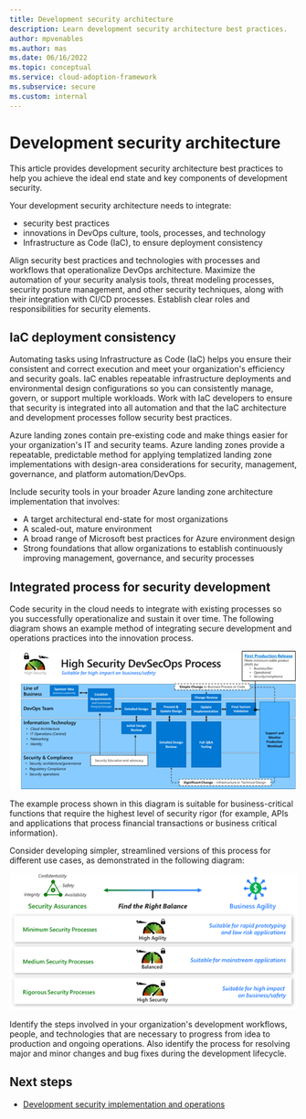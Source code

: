 ```yaml
---
title: Development security architecture
description: Learn development security architecture best practices.
author: mpvenables
ms.author: mas
ms.date: 06/16/2022
ms.topic: conceptual
ms.service: cloud-adoption-framework
ms.subservice: secure
ms.custom: internal
---
```


# Development security architecture

This article provides development security architecture best practices to help you achieve the ideal end state and key components of development security.

Your development security architecture needs to integrate:

- security best practices
- innovations in DevOps culture, tools, processes, and technology
- Infrastructure as Code (IaC), to ensure deployment consistency

Align security best practices and technologies with processes and workflows that operationalize DevOps architecture. Maximize the automation of your security analysis tools, threat modeling processes, security posture management, and other security techniques, along with their integration with CI/CD processes. Establish clear roles and responsibilities for security elements.

## IaC deployment consistency

Automating tasks using Infrastructure as Code (IaC) helps you ensure their consistent and correct execution and meet your organization's efficiency and security goals. IaC enables repeatable infrastructure deployments and environmental design configurations so you can consistently manage, govern, or support multiple workloads. Work with IaC developers to ensure that security is integrated into all automation and that the IaC architecture and development processes follow security best practices.

Azure landing zones contain pre-existing code and make things easier for your organization's IT and security teams. Azure landing zones provide a repeatable, predictable method for applying templatized landing zone implementations with design-area considerations for security, management, governance, and platform automation/DevOps.

Include security tools in your broader Azure landing zone architecture implementation that involves:

- A target architectural end-state for most organizations
- A scaled-out, mature environment
- A broad range of Microsoft best practices for Azure environment design
- Strong foundations that allow organizations to establish continuously improving management, governance, and security processes

## Integrated process for security development

Code security in the cloud needs to integrate with existing processes so you successfully operationalize and sustain it over time. The following diagram shows an example method of integrating secure development and operations practices into the innovation process.

![Diagram of a high security DevSecOps process.](./media/integrated-process-security-development.png)

The example process shown in this diagram is suitable for business-critical functions that require the highest level of security rigor (for example, APIs and applications that process financial transactions or business critical information).

Consider developing simpler, streamlined versions of this process for different use cases, as demonstrated in the following diagram:

![Diagram of simplified security DevSecOps process.](./media/security-processes-business-agility-balance.png)

Identify the steps involved in your organization's development workflows, people, and technologies that are necessary to progress from idea to production and ongoing operations. Also identify the process for resolving major and minor changes and bug fixes during the development lifecycle.

## Next steps

- [Development security implementation and operations](development-security-implementation-operations.md)
